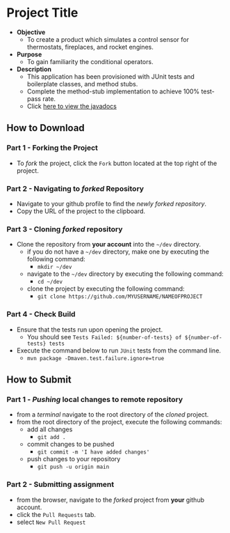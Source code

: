 # Project Title

* **Objective**
    * To create a product which simulates a control sensor for thermostats, fireplaces, and rocket engines. 
* **Purpose**
    * To gain familiarity the conditional operators.
* **Description**
    * This application has been provisioned with JUnit tests and boilerplate classes, and method stubs.
    * Complete the method-stub implementation to achieve 100% test-pass rate.
    * Click [here to view the javadocs](https://zipcoder.github.io/maven.controlschecker/docs/index.html)




## How to Download

### Part 1 - Forking the Project
* To _fork_ the project, click the `Fork` button located at the top right of the project.


### Part 2 - Navigating to _forked_ Repository
* Navigate to your github profile to find the _newly forked repository_.
* Copy the URL of the project to the clipboard.

### Part 3 - Cloning _forked_ repository
* Clone the repository from **your account** into the `~/dev` directory.
    * if you do not have a `~/dev` directory, make one by executing the following command:
        * `mkdir ~/dev`
    * navigate to the `~/dev` directory by executing the following command:
        * `cd ~/dev`
    * clone the project by executing the following command:
        * `git clone https://github.com/MYUSERNAME/NAMEOFPROJECT`

### Part 4 - Check Build
* Ensure that the tests run upon opening the project.
    * You should see `Tests Failed: ${number-of-tests} of ${number-of-tests} tests`
* Execute the command below to run `JUnit` tests from the command line.
    * `mvn package -Dmaven.test.failure.ignore=true`







## How to Submit

### Part 1 -  _Pushing_ local changes to remote repository
* from a _terminal_ navigate to the root directory of the _cloned_ project.
* from the root directory of the project, execute the following commands:
    * add all changes
        * `git add .`
    * commit changes to be pushed
        * `git commit -m 'I have added changes'`
    * push changes to your repository
        * `git push -u origin main`

### Part 2 - Submitting assignment
* from the browser, navigate to the _forked_ project from **your** github account.
* click the `Pull Requests` tab.
* select `New Pull Request`